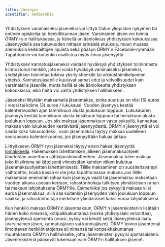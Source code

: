 ```yaml
---
title: Jäsenyys
identifier: membership
---
```

Yhdistyksen varsinaiseksi jäseneksi voi liittyä Oulun yliopiston nykyinen tai entinen opiskelija tai henkilökunnan jäsen. Varsinainen jäsen voi toimia ÖRMY ry:n hallituksessa, ja hänellä on äänioikeus yhdistyksen kokouksissa. Jäsenyydellä saa lukuvuoden mittaan erinäisiä etuuksia, muun muassa alennuksia keikkailtojen lipuista sekä pääsyn ÖRMY:n Facebook-ryhmään. Tapahtumiin voi kuitenkin osallistua myös ilman jäsenyyttä.

Yhdistyksen kannatusjäseneksi voidaan hyväksyä yhdistyksen toiminnasta kiinnostunut henkilö, jota ei voida hyväksyä varsinaiseksi jäseneksi, yhdistyksen toimintaa tukeva yksityishenkilö tai oikeustoimikelpoinen yhteisö. Kannatusjäsenille kuuluvat samat edut ja velvollisuudet kuin varsinaisille jäsenille, mutta heillä ei ole äänioikeutta yhdistyksen kokouksissa, eikä heitä voi valita yhdistyksen hallitukseen.

Jäseneksi liitytään maksamalla jäsenmaksu, jonka suuruus on viisi (5) euroa / vuosi tai kolme (3) euroa / lukukausi. Vuoden jäsenyys kestää kalenterivuoden ajan tammikuun alusta joulukuun loppuun. Lukukauden jäsenyys kestää tammikuun alusta kesäkuun loppuun tai heinäkuun alusta joulukuun loppuun. Jos siis maksaa jäsenmaksun vasta syksyllä, kannattaa maksaa vain lukukauden kestävästä jäsenyydestä. ÖRMY:n jäsenyyttä ei voi saada koko lukuvuodeksi, vaan jäsenmaksu täytyy maksaa uudelleen seuraavana kalenterivuonna, jos jäsenyyttään haluaa jatkaa.

Liittyäkseen ÖRMY ry:n jäseneksi täytyy ensin hakea jäsenyyttä [lomakkeella](https://docs.google.com/forms/d/e/1FAIpQLSfNL6MsXD0iskJPtlRg2JpXNO89wI7dShUnu2TvqXLshUjP3A/viewform?usp=sf_link). Hakemuksen lähettämisen jälkeen jäsenmaksuohjeet lähetetään annettuun sähköpostiosoitteehen. Jäsenmaksu tulee maksaa joko tilisiirtona tai käteisenä viimeistään kahden viikon kuluttua jäsenmaksuohjeitten lähettämisestä. Tilille maksaminen on suositeltavampi vaihtoehto, koska kassa ei ole joka tapahtumassa mukana.Jos tilille maksetaan enemmän rahaa kuin jäsenyys vaatii tai jäsenmaksu maksetaan vuoden aikana useaan kertaan, rahastonhoitaja tulkitsee ylimääräisen rahan tai maksun lahjoituksena ÖRMY:lle. Esimerkiksi jos syksyllä maksaa viisi euroa jäsenmaksua, sillä saa kuitenkin jäsenyyden vain joulukuun loppuun saakka, ja rahastonhoitaja merkitsee ylimääräiset kaksi euroa lahjoitukseksi.

Kun henkilö maksaa ÖRMY:n jäsenmaksun, ÖRMY:n jäsenrekisteriin lisätään hänen koko nimensä, kotipaikkakuntansa (koska yhdistyslaki velvoittaa), jäsenyytensä ajankohta (vuosi, syksy vai kevät) sekä jäsenyytensä laatu (varsinainen jäsen, kannatusjäsen vai kunniajäsen). ÖRMY toivoo jäsentensä ilmoittavan henkilötietojensa eli nimensä tai kotipaikkakuntansa muutoksesta ÖRMY:n hallitukselle, jotta jäsenrekisteri pysyisi ajantasaisena. Jäsenrekisteriä pääsevät lukemaan vain ÖRMY:n hallituksen jäsenet.
